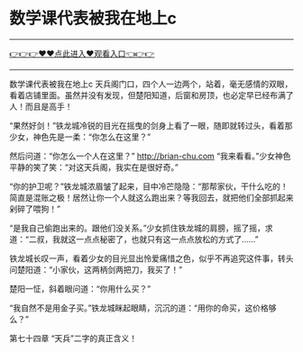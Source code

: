 # 数学课代表被我在地上c

<hr/> <a href="https://github.com/aihcr/keda/issues/1">👉👉👉♥♥点此进入♥观看入口👈👉👉</a><hr/>

数学课代表被我在地上c
天兵阁门口，四个人一边两个，站着，毫无感情的双眼，看着店铺里面。虽然并没有发现，但楚阳知道，后窗和房顶，也必定早已经布满了人！而且是高手！

“果然好剑！”铁龙城冷锐的目光在摇曳的剑身上看了一眼，随即就转过头，看着那少女，神色先是一柔：“你怎么在这里？”

然后问道：“你怎么一个人在这里？”
http://brian-chu.com
“我来看看。”少女神色平静的笑了笑：“对这天兵阁，我实在是很好奇。”

“你的护卫呢？”铁龙城浓眉皱了起来，目中冷芒隐隐：“那帮家伙，干什么吃的！简直是混账之极！居然让你一个人就这么跑出来？等我回去，就把他们全部抓起来剁碎了喂狗！”

“是我自己偷跑出来的。跟他们没关系。”少女抓住铁龙城的肩膀，摇了摇，求道：“二叔，我就这一点点秘密了，也就只有这一点点放松的方式了……”

铁龙城长叹一声，看着少女的目光显出怜爱痛惜之色，似乎不再追究这件事，转头问楚阳道：“小家伙，这两柄剑两把刀，我买了！”

楚阳一怔，斜着眼问道：“你用什么买？”

“我自然不是用金子买。”铁龙城眯起眼睛，沉沉的道：“用你的命买，这价格够么？”

第七十四章 “天兵”二字的真正含义！
